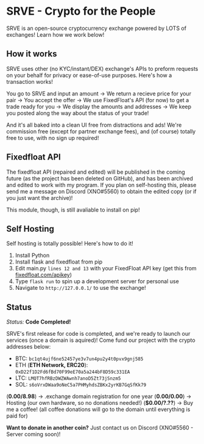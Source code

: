# SRVE - Crypto for the People
SRVE is an open-source cryptocurrency exchange powered by LOTS of exchanges! Learn how we work below!

## How it works
SRVE uses other (no KYC/instant/DEX) exchange's APIs to preform requests on your behalf for privacy or ease-of-use purposes. Here's how a transaction works!

You go to SRVE and input an amount -> We return a recieve price for your pair -> You accept the offer -> We use FixedFloat's API (for now) to get a trade ready for you -> We display the amounts and addresses -> We keep you posted along the way about the status of your trade!

And it's all baked into a clean UI free from distractions and ads! We're commission free (except for partner exchange fees), and (of course) totally free to use, with no sign up required!

## Fixedfloat API
The fixedfloat API (repaired and edited) will be published in the coming future (as the project has been deleted on GitHub), and has been archived and edited to work with my program. If you plan on self-hosting this, please send me a message on Discord (XNO#5560) to obtain the edited copy (or if you just want the archive)!

This module, though, is still avaliable to install on pip!

## Self Hosting
Self hosting is totally possible! Here's how to do it!

1. Install Python
2. Install flask and fixedfloat from pip
3. Edit main.py ```lines 12 and 13``` with your FixedFloat API key (get this from [fixedfloat.com/apikey](https://fixedfloat.com/apikey))
3. Type ```flask run``` to spin up a development server for personal use
4. Navigate to ```http://127.0.0.1/``` to use the exchange!

## Status
*Status:* **Code Completed!**

SRVE's first release for code is completed, and we're ready to launch our services (once a domain is aquired)! Come fund our project with the crypto addresses below:

- BTC: ```bc1qt4ujf6ne52457ye3v7un4pu2y4t0pvx9gnj585```
- ETH (**ETH Network, ERC20**): ```0xD22f1D2Fd6fBd70F99eE70a5a244bF8D59c331EA```
- LTC: ```LMQT7hfRBzDWZWAwnh7anoD5Zt73jSnzm5```
- SOL: ```s6oVrxDWaa9oNeC5a7PHMyhdsZBKx2yrKB7GqSfKk79```

(**$0.00/$8.98**) -> .exchange domain registration for one year
(**$0.00/$0.00**) -> Hosting (our own hardware, so no donations needed!)
(**$0.00/?.??**) -> Buy me a coffee! (all coffee donations will go to the domain until everything is paid for)

**Want to donate in another coin?** Just contact us on Discord (XNO#5560 - Server coming soon)!
